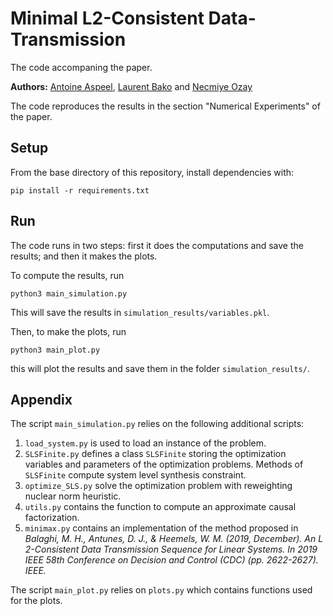 # Minimal L2-Consistent Data-Transmission

The code accompaning the paper.

**Authors:** [Antoine Aspeel](https://aaspeel.github.io/), [Laurent Bako](https://sites.google.com/site/laurentbako/) and [Necmiye Ozay](https://web.eecs.umich.edu/~necmiye/)

The code reproduces the results in the section "Numerical Experiments" of the paper. 

## Setup
From the base directory of this repository, install dependencies with:
~~~~
pip install -r requirements.txt
~~~~

## Run
The code runs in two steps: first it does the computations and save the results; and then it makes the plots.

To compute the results, run
~~~~
python3 main_simulation.py
~~~~
This will save the results in `simulation_results/variables.pkl`.

Then, to make the plots, run
~~~~
python3 main_plot.py
~~~~
this will plot the results and save them in the folder `simulation_results/`.

## Appendix
The script `main_simulation.py` relies on the following additional scripts:
1. `load_system.py` is used to load an instance of the problem.
2. `SLSFinite.py` defines a class `SLSFinite` storing the optimization variables and parameters of the optimization problems. Methods of `SLSFinite` compute system level synthesis constraint.
3. `optimize_SLS.py` solve the optimization problem with reweighting nuclear norm heuristic.
4. `utils.py` contains the function to compute an approximate causal factorization.
5. `minimax.py` contains an implementation of the method proposed in _Balaghi, M. H., Antunes, D. J., & Heemels, W. M. (2019, December). An L 2-Consistent Data Transmission Sequence for Linear Systems. In 2019 IEEE 58th Conference on Decision and Control (CDC) (pp. 2622-2627). IEEE._

The script `main_plot.py` relies on `plots.py` which contains functions used for the plots.



